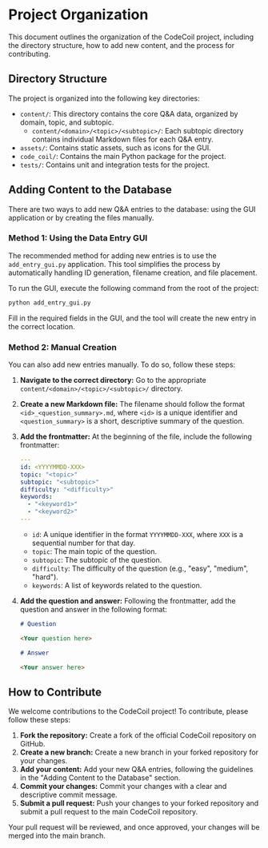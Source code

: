 # Project Organization

This document outlines the organization of the CodeCoil project, including the directory structure, how to add new content, and the process for contributing.

## Directory Structure

The project is organized into the following key directories:

- `content/`: This directory contains the core Q&A data, organized by domain, topic, and subtopic.
  - `content/<domain>/<topic>/<subtopic>/`: Each subtopic directory contains individual Markdown files for each Q&A entry.
- `assets/`: Contains static assets, such as icons for the GUI.
- `code_coil/`: Contains the main Python package for the project.
- `tests/`: Contains unit and integration tests for the project.

## Adding Content to the Database

There are two ways to add new Q&A entries to the database: using the GUI application or by creating the files manually.

### Method 1: Using the Data Entry GUI

The recommended method for adding new entries is to use the `add_entry_gui.py` application. This tool simplifies the process by automatically handling ID generation, filename creation, and file placement.

To run the GUI, execute the following command from the root of the project:

```bash
python add_entry_gui.py
```

Fill in the required fields in the GUI, and the tool will create the new entry in the correct location.

### Method 2: Manual Creation

You can also add new entries manually. To do so, follow these steps:

1.  **Navigate to the correct directory:** Go to the appropriate `content/<domain>/<topic>/<subtopic>/` directory.
2.  **Create a new Markdown file:** The filename should follow the format `<id>_<question_summary>.md`, where `<id>` is a unique identifier and `<question_summary>` is a short, descriptive summary of the question.
3.  **Add the frontmatter:** At the beginning of the file, include the following frontmatter:

    ```yaml
    ---
    id: <YYYYMMDD-XXX>
    topic: "<topic>"
    subtopic: "<subtopic>"
    difficulty: "<difficulty>"
    keywords:
      - "<keyword1>"
      - "<keyword2>"
    ---
    ```

    - `id`: A unique identifier in the format `YYYYMMDD-XXX`, where `XXX` is a sequential number for that day.
    - `topic`: The main topic of the question.
    - `subtopic`: The subtopic of the question.
    - `difficulty`: The difficulty of the question (e.g., "easy", "medium", "hard").
    - `keywords`: A list of keywords related to the question.

4.  **Add the question and answer:** Following the frontmatter, add the question and answer in the following format:

    ```markdown
    # Question

    <Your question here>

    # Answer

    <Your answer here>
    ```

## How to Contribute

We welcome contributions to the CodeCoil project! To contribute, please follow these steps:

1.  **Fork the repository:** Create a fork of the official CodeCoil repository on GitHub.
2.  **Create a new branch:** Create a new branch in your forked repository for your changes.
3.  **Add your content:** Add your new Q&A entries, following the guidelines in the "Adding Content to the Database" section.
4.  **Commit your changes:** Commit your changes with a clear and descriptive commit message.
5.  **Submit a pull request:** Push your changes to your forked repository and submit a pull request to the main CodeCoil repository.

Your pull request will be reviewed, and once approved, your changes will be merged into the main branch.
